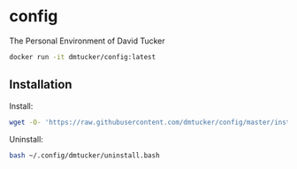 # config

The Personal Environment of David Tucker

``` sh
docker run -it dmtucker/config:latest
```

## Installation

Install:
``` sh
wget -O- 'https://raw.githubusercontent.com/dmtucker/config/master/install.bash' | bash
```

Uninstall:
``` sh
bash ~/.config/dmtucker/uninstall.bash
```
